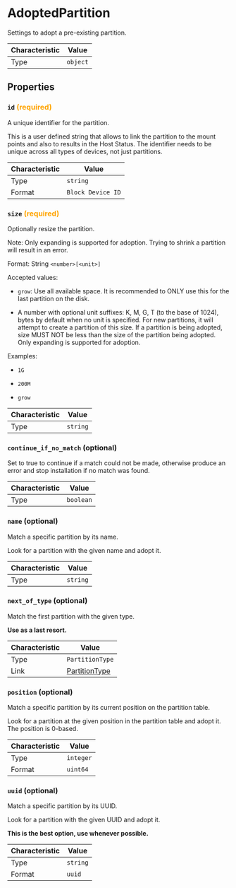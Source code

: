 <!-- THIS FILE IS AUTOMATICALLY GENERATED BY DOCBUILDER, DO NOT EDIT MANUALLY! -->

# AdoptedPartition

Settings to adopt a pre-existing partition.

| Characteristic | Value    |
| -------------- | -------- |
| Type           | `object` |

## Properties

### `id` **<span style="color:orange;">(required)</span>**

A unique identifier for the partition.

This is a user defined string that allows to link the partition to the mount points and also to results in the Host Status. The identifier needs to be unique across all types of devices, not just partitions.

| Characteristic | Value             |
| -------------- | ----------------- |
| Type           | `string`          |
| Format         | `Block Device ID` |

### `size` **<span style="color:orange;">(required)</span>**

Optionally resize the partition.

Note: Only expanding is supported for adoption. Trying to shrink a partition will result in an error.

Format: String `<number>[<unit>]`

Accepted values:

- `grow`: Use all available space. It is recommended to ONLY use this for the last partition on the disk.

- A number with optional unit suffixes: K, M, G, T (to the base of 1024), bytes by default when no unit is specified. For new partitions, it will attempt to create a partition of this size. If a partition is being adopted, size MUST NOT be less than the size of the partition being adopted. Only expanding is supported for adoption.

Examples:

- `1G`

- `200M`

- `grow`

| Characteristic | Value    |
| -------------- | -------- |
| Type           | `string` |

### `continue_if_no_match` (optional)

Set to true to continue if a match could not be made, otherwise produce an error and stop installation if no match was found.

| Characteristic | Value     |
| -------------- | --------- |
| Type           | `boolean` |

### `name` (optional)

Match a specific partition by its name.

Look for a partition with the given name and adopt it.

| Characteristic | Value    |
| -------------- | -------- |
| Type           | `string` |

### `next_of_type` (optional)

Match the first partition with the given type.

**Use as a last resort.**

| Characteristic | Value                               |
| -------------- | ----------------------------------- |
| Type           | `PartitionType`                     |
| Link           | [PartitionType](./PartitionType.md) |

### `position` (optional)

Match a specific partition by its current position on the partition table.

Look for a partition at the given position in the partition table and adopt it. The position is 0-based.

| Characteristic | Value     |
| -------------- | --------- |
| Type           | `integer` |
| Format         | `uint64`  |

### `uuid` (optional)

Match a specific partition by its UUID.

Look for a partition with the given UUID and adopt it.

**This is the best option, use whenever possible.**

| Characteristic | Value    |
| -------------- | -------- |
| Type           | `string` |
| Format         | `uuid`   |

